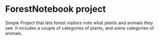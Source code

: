 # ForestNotebook project

Simple Project that lets forest visitors note what plants and animals they see.
It includes a couple of categories of plants, and some categories of animals.
